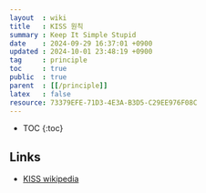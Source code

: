 ```yaml
---
layout  : wiki
title   : KISS 원칙
summary : Keep It Simple Stupid
date    : 2024-09-29 16:37:01 +0900
updated : 2024-10-01 23:48:19 +0900
tag     : principle
toc     : true
public  : true
parent  : [[/principle]]
latex   : false
resource: 73379EFE-71D3-4E3A-B3D5-C29EE976F08C
---
```

* TOC
{:toc}

## Links
- [KISS wikipedia](https://en.wikipedia.org/wiki/KISS_principle)
